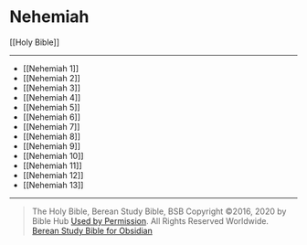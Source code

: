 # Nehemiah

[[Holy Bible]]

---

- [[Nehemiah 1]]
- [[Nehemiah 2]]
- [[Nehemiah 3]]
- [[Nehemiah 4]]
- [[Nehemiah 5]]
- [[Nehemiah 6]]
- [[Nehemiah 7]]
- [[Nehemiah 8]]
- [[Nehemiah 9]]
- [[Nehemiah 10]]
- [[Nehemiah 11]]
- [[Nehemiah 12]]
- [[Nehemiah 13]]

---

> The Holy Bible, Berean Study Bible, BSB
> Copyright &copy;2016, 2020 by Bible Hub
> [Used by Permission](https://berean.bible/terms.htm). All Rights Reserved Worldwide.
> [Berean Study Bible for Obsidian](https://github.com/gapmiss/berean-study-bible-for-obsidian)</small>


